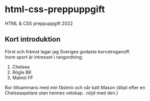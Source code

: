 # html-css-preppuppgift
HTML &amp; CSS preppuppgift 2022
## Kort introduktion 
Först och främst lagar jag Sveriges godaste korvstroganoff.  
Inom sport är intresset i rangordning: 
1. Chelsea
2. Rögle BK
3. Malmö FF

Bor tillsammans med min fästmö och vår katt Mason (döpt efter en Chelseaspelare utan hennes vetskap.. nöjd med den.)